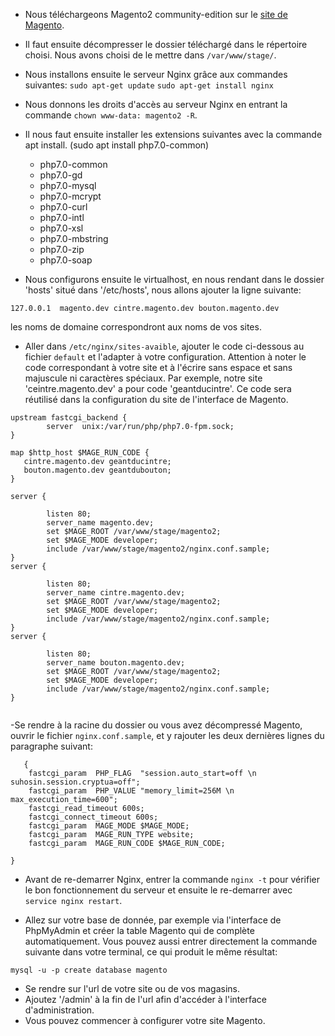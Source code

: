 * Nous téléchargeons Magento2 community-edition sur le [site de Magento](https://magento.com). 
* Il faut ensuite décompresser le dossier téléchargé dans le répertoire choisi. Nous avons choisi de le mettre dans `/var/www/stage/`.
* Nous installons ensuite le serveur Nginx grâce aux commandes suivantes:
     `sudo apt-get update`
     `sudo apt-get install nginx`
* Nous donnons les droits d'accès au serveur Nginx en entrant la commande `chown www-data: magento2 -R`. 
* Il nous faut ensuite installer les extensions suivantes avec la commande apt install.
  (sudo apt install php7.0-common)
  -  php7.0-common
  -  php7.0-gd 
  -  php7.0-mysql
  -  php7.0-mcrypt 
  -  php7.0-curl
  -  php7.0-intl 
  -  php7.0-xsl
  -  php7.0-mbstring
  -  php7.0-zip 
  -  php7.0-soap

* Nous configurons ensuite le virtualhost, en nous rendant dans le dossier 'hosts' situé dans '/etc/hosts', nous allons ajouter la ligne suivante:
``` 
127.0.0.1  magento.dev cintre.magento.dev bouton.magento.dev
```     
les noms de domaine correspondront aux noms de vos sites.
    
* Aller dans `/etc/nginx/sites-avaible`, ajouter le code ci-dessous au fichier `default` et l'adapter à votre configuration. 
Attention à noter le code correspondant à votre site et à l'écrire sans espace et sans majuscule ni caractères spéciaux. Par exemple, notre site 'ceintre.magento.dev' a pour code 'geantducintre'. Ce code sera réutilisé dans la configuration du site de l'interface de Magento.
```
upstream fastcgi_backend {
        server  unix:/var/run/php/php7.0-fpm.sock;
}

map $http_host $MAGE_RUN_CODE {
   cintre.magento.dev geantducintre;
   bouton.magento.dev geantdubouton;
}

server {

        listen 80;
        server_name magento.dev;
        set $MAGE_ROOT /var/www/stage/magento2;
        set $MAGE_MODE developer;
        include /var/www/stage/magento2/nginx.conf.sample;
}
server {

        listen 80;
        server_name cintre.magento.dev;
        set $MAGE_ROOT /var/www/stage/magento2;
        set $MAGE_MODE developer;
        include /var/www/stage/magento2/nginx.conf.sample;
}
server {

        listen 80;
        server_name bouton.magento.dev;
        set $MAGE_ROOT /var/www/stage/magento2;
        set $MAGE_MODE developer;
        include /var/www/stage/magento2/nginx.conf.sample;
}


```

-Se rendre à la racine du dossier ou vous avez décompressé Magento, ouvrir le fichier `nginx.conf.sample`, et y rajouter les deux dernières lignes du paragraphe suivant:

```
   {
    fastcgi_param  PHP_FLAG  "session.auto_start=off \n suhosin.session.cryptua=off";
    fastcgi_param  PHP_VALUE "memory_limit=256M \n max_execution_time=600";
    fastcgi_read_timeout 600s;
    fastcgi_connect_timeout 600s;
    fastcgi_param  MAGE_MODE $MAGE_MODE;
    fastcgi_param  MAGE_RUN_TYPE website;
    fastcgi_param  MAGE_RUN_CODE $MAGE_RUN_CODE;

}
```


* Avant de re-demarrer Nginx, entrer la commande `nginx -t` pour vérifier le bon fonctionnement du serveur et ensuite le re-demarrer avec `service nginx restart`.


* Allez sur votre base de donnée, par exemple via l'interface de PhpMyAdmin et créer la table Magento qui de complète automatiquement. Vous pouvez aussi entrer directement la commande suivante dans votre terminal, ce qui produit le même résultat:

`mysql -u -p
create database magento` 

* Se rendre sur l'url de votre site ou de vos magasins.
* Ajoutez '/admin' à la fin de l'url afin d'accéder à l'interface d'administration.
* Vous pouvez commencer à configurer votre site Magento. 





 
